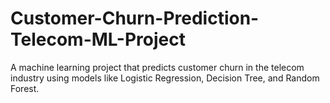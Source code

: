 # Customer-Churn-Prediction-Telecom-ML-Project
A machine learning project that predicts customer churn in the telecom industry using models like Logistic Regression, Decision Tree, and Random Forest.
